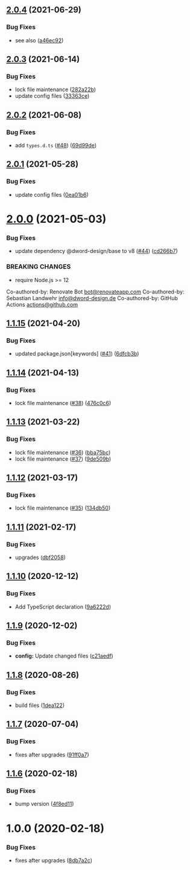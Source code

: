## [2.0.4](https://github.com/dword-design/mock-argv/compare/v2.0.3...v2.0.4) (2021-06-29)


### Bug Fixes

* see also ([a46ec92](https://github.com/dword-design/mock-argv/commit/a46ec92e2ab3bc95b6f854211059d6287f9d3071))

## [2.0.3](https://github.com/dword-design/mock-argv/compare/v2.0.2...v2.0.3) (2021-06-14)


### Bug Fixes

* lock file maintenance ([282a22b](https://github.com/dword-design/mock-argv/commit/282a22b2f3be7c0a2439a1cda001dfbbb755d30d))
* update config files ([33363ce](https://github.com/dword-design/mock-argv/commit/33363ce77fffb0cde655a48af8e037ff0ac3d3a4))

## [2.0.2](https://github.com/dword-design/mock-argv/compare/v2.0.1...v2.0.2) (2021-06-08)


### Bug Fixes

* add `types.d.ts` ([#48](https://github.com/dword-design/mock-argv/issues/48)) ([69d99de](https://github.com/dword-design/mock-argv/commit/69d99dec1879eb42e65c74976b1405d67685561a))

## [2.0.1](https://github.com/dword-design/mock-argv/compare/v2.0.0...v2.0.1) (2021-05-28)


### Bug Fixes

* update config files ([0ea01b6](https://github.com/dword-design/mock-argv/commit/0ea01b6a86494c1424e1b4e32ec7f81a70499e7e))

# [2.0.0](https://github.com/dword-design/mock-argv/compare/v1.1.15...v2.0.0) (2021-05-03)


### Bug Fixes

* update dependency @dword-design/base to v8 ([#44](https://github.com/dword-design/mock-argv/issues/44)) ([cd266b7](https://github.com/dword-design/mock-argv/commit/cd266b7aa58a4eb107a5a54515e999d3f3b11d37))


### BREAKING CHANGES

* require Node.js >= 12

Co-authored-by: Renovate Bot <bot@renovateapp.com>
Co-authored-by: Sebastian Landwehr <info@dword-design.de>
Co-authored-by: GitHub Actions <actions@github.com>

## [1.1.15](https://github.com/dword-design/mock-argv/compare/v1.1.14...v1.1.15) (2021-04-20)


### Bug Fixes

* updated package.json[keywords] ([#41](https://github.com/dword-design/mock-argv/issues/41)) ([6dfcb3b](https://github.com/dword-design/mock-argv/commit/6dfcb3b3922b9192626ad55dde0770280228c842))

## [1.1.14](https://github.com/dword-design/mock-argv/compare/v1.1.13...v1.1.14) (2021-04-13)


### Bug Fixes

* lock file maintenance ([#38](https://github.com/dword-design/mock-argv/issues/38)) ([476c0c6](https://github.com/dword-design/mock-argv/commit/476c0c6a398b36eda96312d086833452cf3c22e2))

## [1.1.13](https://github.com/dword-design/mock-argv/compare/v1.1.12...v1.1.13) (2021-03-22)


### Bug Fixes

* lock file maintenance ([#36](https://github.com/dword-design/mock-argv/issues/36)) ([bba75bc](https://github.com/dword-design/mock-argv/commit/bba75bcd9bc05d6b6e8e87ce31a05076a4e79693))
* lock file maintenance ([#37](https://github.com/dword-design/mock-argv/issues/37)) ([9de509b](https://github.com/dword-design/mock-argv/commit/9de509bf4c89931a8eb5b890200f7b680ab97fb9))

## [1.1.12](https://github.com/dword-design/mock-argv/compare/v1.1.11...v1.1.12) (2021-03-17)


### Bug Fixes

* lock file maintenance ([#35](https://github.com/dword-design/mock-argv/issues/35)) ([134db50](https://github.com/dword-design/mock-argv/commit/134db50ca6a221e6f0a0bf14d74f5fa9dab96c78))

## [1.1.11](https://github.com/dword-design/mock-argv/compare/v1.1.10...v1.1.11) (2021-02-17)


### Bug Fixes

* upgrades ([dbf2058](https://github.com/dword-design/mock-argv/commit/dbf20583861608579f99ee931d2ffb2e85cff0f8))

## [1.1.10](https://github.com/dword-design/mock-argv/compare/v1.1.9...v1.1.10) (2020-12-12)


### Bug Fixes

* Add TypeScript declaration ([9a6222d](https://github.com/dword-design/mock-argv/commit/9a6222d0ee09689c1a913d023553a3cef048e272))

## [1.1.9](https://github.com/dword-design/mock-argv/compare/v1.1.8...v1.1.9) (2020-12-02)


### Bug Fixes

* **config:** Update changed files ([c21aedf](https://github.com/dword-design/mock-argv/commit/c21aedff08b67c64cb82444e3fd7d7fec384efa9))

## [1.1.8](https://github.com/dword-design/mock-argv/compare/v1.1.7...v1.1.8) (2020-08-26)


### Bug Fixes

* build files ([1dea122](https://github.com/dword-design/mock-argv/commit/1dea122cbac7fd8a8d725d1c7ddc72f9bffca051))

## [1.1.7](https://github.com/dword-design/mock-argv/compare/v1.1.6...v1.1.7) (2020-07-04)


### Bug Fixes

* fixes after upgrades ([91ff0a7](https://github.com/dword-design/mock-argv/commit/91ff0a7fc6a52cc7798aa3a63f34864492d47904))

## [1.1.6](https://github.com/dword-design/mock-argv/compare/v1.1.5...v1.1.6) (2020-02-18)


### Bug Fixes

* bump version ([4f8ed11](https://github.com/dword-design/mock-argv/commit/4f8ed1164f0fc6aaa6544c93fc54460c3dd38fa6))

# 1.0.0 (2020-02-18)


### Bug Fixes

* fixes after upgrades ([8db7a2c](https://github.com/dword-design/mock-argv/commit/8db7a2c107cefe378fad048830e67aa7b95df3ee))
